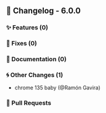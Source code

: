## 🚀 Changelog - 6.0.0

### ✨ Features (0)

### 🐛 Fixes (0)

### 📖 Documentation (0)

### 🌀 Other Changes (1)
- chrome 135 baby (@Ramón Gavira)
### 🔗 Pull Requests
